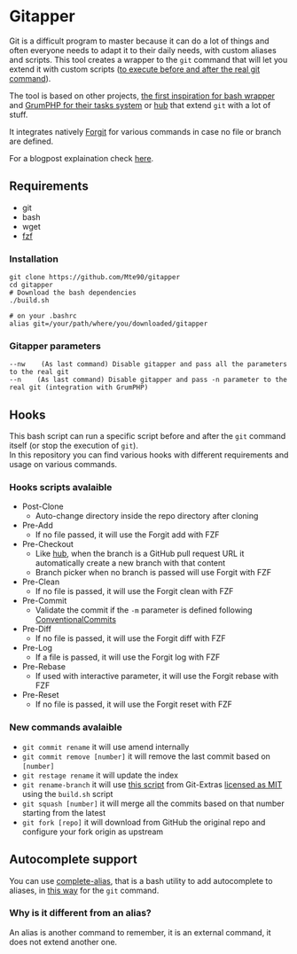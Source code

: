 # Gitapper

Git is a difficult program to master because it can do a lot of things and often everyone needs to adapt it to their daily needs, with custom aliases and scripts.
This tool creates a wrapper to the `git` command that will let you extend it with custom scripts ([to execute before and after the real git command](#hooks-scripts-avalaible)).

The tool is based on other projects, [the first inspiration for bash wrapper](https://gist.github.com/mmueller/7286919) and [GrumPHP for their tasks system](https://github.com/phpro/grumphp) or [hub](https://hub.github.com/) that extend `git` with a lot of stuff.

It integrates natively [Forgit](https://github.com/wfxr/forgit) for various commands in case no file or branch are defined.

For a blogpost explaination check [here](https://daniele.tech/2021/09/gitapper-or-a-way-to-extend-git-without-alias-or-custom-scripts/).

## Requirements

* git
* bash
* wget
* [fzf](https://github.com/junegunn/fzf)

### Installation

```
git clone https://github.com/Mte90/gitapper
cd gitapper
# Download the bash dependencies
./build.sh

# on your .bashrc
alias git=/your/path/where/you/downloaded/gitapper
```

### Gitapper parameters

```
--nw    (As last command) Disable gitapper and pass all the parameters to the real git
--n    (As last command) Disable gitapper and pass -n parameter to the real git (integration with GrumPHP)
```

## Hooks

This bash script can run a specific script before and after the `git` command itself (or stop the execution of `git`).  
In this repository you can find various hooks with different requirements and usage on various commands.

### Hooks scripts avalaible

* Post-Clone
  * Auto-change directory inside the repo directory after cloning
* Pre-Add
  * If no file passed, it will use the Forgit add with FZF
* Pre-Checkout
  * Like [hub](https://hub.github.com/), when the branch is a GitHub pull request URL it automatically create a new branch with that content
  * Branch picker when no branch is passed will use Forgit with FZF
* Pre-Clean
  * If no file is passed, it will use the Forgit clean with FZF
* Pre-Commit
  * Validate the commit if the `-m` parameter is defined following [ConventionalCommits](https://www.conventionalcommits.org/en/v1.0.0)
* Pre-Diff
  * If no file is passed, it will use the Forgit diff with FZF
* Pre-Log
  * If a file is passed, it will use the Forgit log with FZF
* Pre-Rebase
  * If used with interactive parameter, it will use the Forgit rebase with FZF
* Pre-Reset
  * If no file is passed, it will use the Forgit reset with FZF

### New commands avalaible

* `git commit rename` it will use amend internally
* `git commit remove [number]` it will remove the last commit based on `[number]`
* `git restage rename` it will update the index
* `git rename-branch` it will use [this script](https://github.com/tj/git-extras/blob/master/bin/git-rename-branch) from Git-Extras [licensed as MIT](https://github.com/tj/git-extras/blob/master/LICENSE) using the `build.sh` script
* `git squash [number]` it will merge all the commits based on that number starting from the latest
* `git fork [repo]` it will download from GitHub the original repo and configure your fork origin as upstream

## Autocomplete support

You can use [complete-alias](https://github.com/cykerway/complete-alias), that is a bash utility to add autocomplete to aliases, in [this way](https://github.com/Mte90/dotfiles/commit/8ace8602bb8d34f9e48cfd0220c1e3a6b3d5bee0) for the `git` command.

### Why is it different from an alias?

An alias is another command to remember, it is an external command, it does not extend another one.
